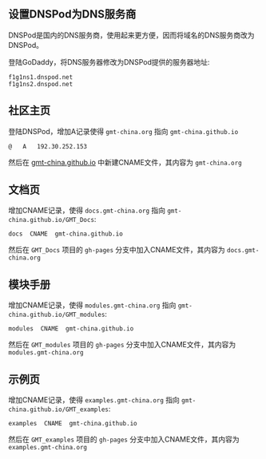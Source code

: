 ## 设置DNSPod为DNS服务商

DNSPod是国内的DNS服务商，使用起来更方便，因而将域名的DNS服务商改为DNSPod。

登陆GoDaddy，将DNS服务器修改为DNSPod提供的服务器地址:
~~~
f1g1ns1.dnspod.net
f1g1ns2.dnspod.net
~~~


## 社区主页

登陆DNSPod，增加A记录使得 `gmt-china.org` 指向 `gmt-china.github.io`
~~~
@   A   192.30.252.153
~~~
然后在 [gmt-china.github.io](http://gmt-china.github.io) 中新建CNAME文件，其内容为 `gmt-china.org`


## 文档页

增加CNAME记录，使得 `docs.gmt-china.org` 指向 `gmt-china.github.io/GMT_Docs`:
~~~
docs  CNAME  gmt-china.github.io
~~~
然后在 `GMT_Docs` 项目的 `gh-pages` 分支中加入CNAME文件，其内容为 `docs.gmt-china.org`


## 模块手册

增加CNAME记录，使得 `modules.gmt-china.org` 指向 `gmt-china.github.io/GMT_modules`:
~~~
modules  CNAME  gmt-china.github.io
~~~
然后在 `GMT_modules` 项目的 `gh-pages` 分支中加入CNAME文件，其内容为 `modules.gmt-china.org`


## 示例页

增加CNAME记录，使得 `examples.gmt-china.org` 指向 `gmt-china.github.io/GMT_examples`:
~~~
examples  CNAME  gmt-china.github.io
~~~
然后在 `GMT_examples` 项目的 `gh-pages` 分支中加入CNAME文件，其内容为 `examples.gmt-china.org`
